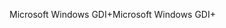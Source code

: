 <span data-ttu-id="13040-101">Microsoft Windows GDI+</span><span class="sxs-lookup"><span data-stu-id="13040-101">Microsoft Windows GDI+</span></span>